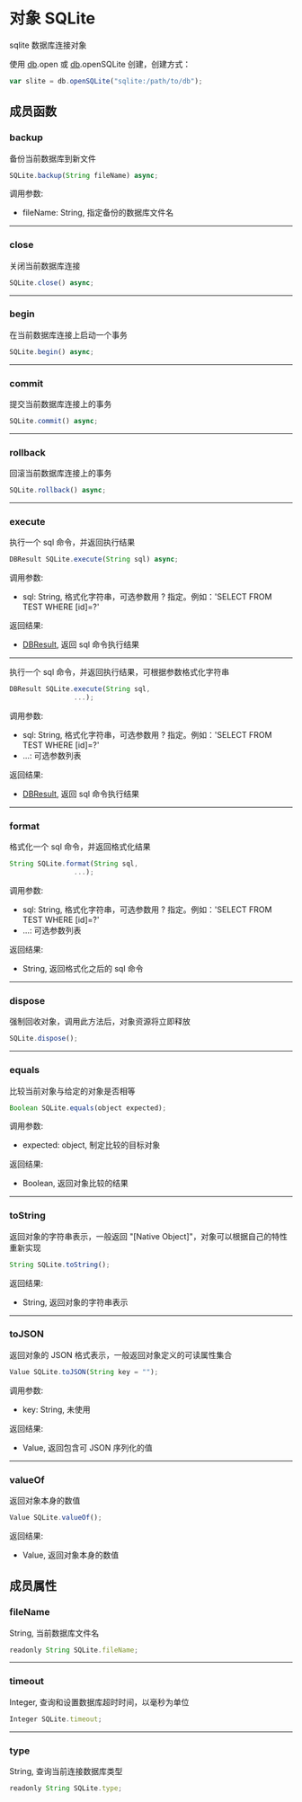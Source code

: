 # 对象 SQLite
sqlite 数据库连接对象

使用 [db](../../module/ifs/db.md).open 或 [db](../../module/ifs/db.md).openSQLite 创建，创建方式：
```JavaScript
var slite = db.openSQLite("sqlite:/path/to/db");
```

## 成员函数
        
### backup
备份当前数据库到新文件
```JavaScript
SQLite.backup(String fileName) async;
```

调用参数:
* fileName: String, 指定备份的数据库文件名

--------------------------
### close
关闭当前数据库连接
```JavaScript
SQLite.close() async;
```

--------------------------
### begin
在当前数据库连接上启动一个事务
```JavaScript
SQLite.begin() async;
```

--------------------------
### commit
提交当前数据库连接上的事务
```JavaScript
SQLite.commit() async;
```

--------------------------
### rollback
回滚当前数据库连接上的事务
```JavaScript
SQLite.rollback() async;
```

--------------------------
### execute
执行一个 sql 命令，并返回执行结果
```JavaScript
DBResult SQLite.execute(String sql) async;
```

调用参数:
* sql: String, 格式化字符串，可选参数用 ? 指定。例如：'SELECT FROM TEST WHERE [id]=?'

返回结果:
* [DBResult](DBResult.md), 返回 sql 命令执行结果

--------------------------
执行一个 sql 命令，并返回执行结果，可根据参数格式化字符串
```JavaScript
DBResult SQLite.execute(String sql,
                ...);
```

调用参数:
* sql: String, 格式化字符串，可选参数用 ? 指定。例如：'SELECT FROM TEST WHERE [id]=?'
* ...: 可选参数列表

返回结果:
* [DBResult](DBResult.md), 返回 sql 命令执行结果

--------------------------
### format
格式化一个 sql 命令，并返回格式化结果
```JavaScript
String SQLite.format(String sql,
                ...);
```

调用参数:
* sql: String, 格式化字符串，可选参数用 ? 指定。例如：'SELECT FROM TEST WHERE [id]=?'
* ...: 可选参数列表

返回结果:
* String, 返回格式化之后的 sql 命令

--------------------------
### dispose
强制回收对象，调用此方法后，对象资源将立即释放
```JavaScript
SQLite.dispose();
```

--------------------------
### equals
比较当前对象与给定的对象是否相等
```JavaScript
Boolean SQLite.equals(object expected);
```

调用参数:
* expected: object, 制定比较的目标对象

返回结果:
* Boolean, 返回对象比较的结果

--------------------------
### toString
返回对象的字符串表示，一般返回 "[Native Object]"，对象可以根据自己的特性重新实现
```JavaScript
String SQLite.toString();
```

返回结果:
* String, 返回对象的字符串表示

--------------------------
### toJSON
返回对象的 JSON 格式表示，一般返回对象定义的可读属性集合
```JavaScript
Value SQLite.toJSON(String key = "");
```

调用参数:
* key: String, 未使用

返回结果:
* Value, 返回包含可 JSON 序列化的值

--------------------------
### valueOf
返回对象本身的数值
```JavaScript
Value SQLite.valueOf();
```

返回结果:
* Value, 返回对象本身的数值

## 成员属性
        
### fileName
String, 当前数据库文件名
```JavaScript
readonly String SQLite.fileName;
```

--------------------------
### timeout
Integer, 查询和设置数据库超时时间，以毫秒为单位
```JavaScript
Integer SQLite.timeout;
```

--------------------------
### type
String, 查询当前连接数据库类型
```JavaScript
readonly String SQLite.type;
```

